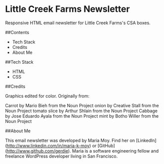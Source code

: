 # Little Creek Farms Newsletter
Responsive HTML email newsletter for Little Creek Farms's CSA boxes.

##Contents
- Tech Stack
- Credits
- About Me

##Tech Stack
- HTML
- CSS

##Credits

Graphics edited for color. Originally from:

Carrot by Mario Bieh from the Noun Project
onion by Creative Stall from the Noun Project 
tomato slice by Arthur Shlain from the Noun Project
Cabbage by Jose Eduardo Ayala from the Noun Project
mint by Botho Willer from the Noun Project

##About Me

This email newsletter was developed by Maria Moy. Find her on [LinkedIn]
(http://www.linkedin.com/in/maria-k-moy) or [GitHub]
(http://www.github.com/gerdie). Maria is a software engineering fellow and freelance WordPress developer living in San Francisco.



